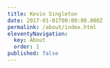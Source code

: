 ```yaml
---
title: Kevin Singleton
date: 2017-01-01T00:00:00.000Z
permalink: /about/index.html
eleventyNavigation:
  key: About
  order: 1
published: false
---
```

